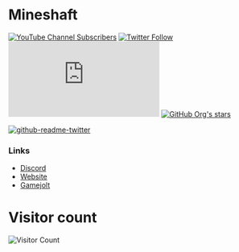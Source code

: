 # Mineshaft
[![YouTube Channel Subscribers](https://img.shields.io/youtube/channel/subscribers/UCPAN85EbH1onCpxoxhDvBFg?color=white&label=Subscribe&logo=youtube&logoColor=white&style=for-the-badge)](https://YouTube.com/channel/UCPAN85EbH1onCpxoxhDvBFg) 
[![Twitter Follow](https://img.shields.io/twitter/follow/Mineshaft2D?color=white&logo=twitter&logoColor=white&style=for-the-badge)](https://Twitter.com/Mineshaft2D) 
[![Matrix](https://img.shields.io/matrix/mineshaft:matrix.org?color=white&label=atrix&logo=matrix&logoColor=white&server_fqdn=matrix.org&style=for-the-badge)](https://element.io) 
[![GitHub Org's stars](https://img.shields.io/github/stars/Mineshaft-game?color=white&label=Stars&logo=github&logoColor=white&style=flat-square)](#) 



[![github-readme-twitter](https://github-readme-twitter.gazf.vercel.app/api?id=mineshaft2d)](https://twitter.com/mineshaft2d) 


### Links
- [Discord](https://dsc.gg/mineshaft2d) 
- [Website](https://mineshaft.ml) 
- [Gamejolt](https://gamejolt.com/games/mineshaft2d/635354) 


# Visitor count
![Visitor Count](https://profile-counter.glitch.me/Mineshaft-game/count.svg) 

